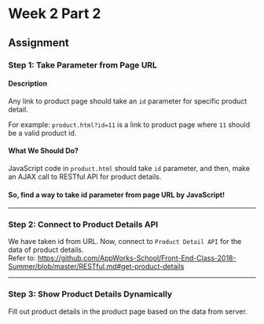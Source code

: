 # Week 2 Part 2

## Assignment

### Step 1: Take Parameter from Page URL

#### Description

Any link to product page should take an `id` parameter for specific product detail.

For example: `product.html?id=11` is a link to product page where `11` should be a valid product id.

#### What We Should Do?

JavaScript code in `product.html` should take `id` parameter, and then, make an AJAX call to RESTful API for product details.

#### So, find a way to take id parameter from page URL by JavaScript!

---

### Step 2: Connect to Product Details API

We have taken id from URL. Now, connect to `Product Detail API` for the data of product details.  
Refer to: https://github.com/AppWorks-School/Front-End-Class-2018-Summer/blob/master/RESTful.md#get-product-details

---

### Step 3: Show Product Details Dynamically

Fill out product details in the product page based on the data from server.
